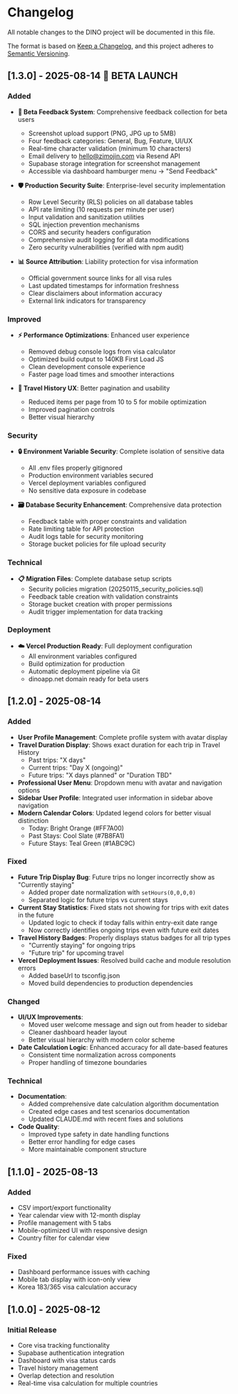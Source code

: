 # Changelog

All notable changes to the DINO project will be documented in this file.

The format is based on [Keep a Changelog](https://keepachangelog.com/en/1.0.0/),
and this project adheres to [Semantic Versioning](https://semver.org/spec/v2.0.0.html).

## [1.3.0] - 2025-08-14 🚀 BETA LAUNCH

### Added
- **🎯 Beta Feedback System**: Comprehensive feedback collection for beta users
  - Screenshot upload support (PNG, JPG up to 5MB)
  - Four feedback categories: General, Bug, Feature, UI/UX  
  - Real-time character validation (minimum 10 characters)
  - Email delivery to hello@zimojin.com via Resend API
  - Supabase storage integration for screenshot management
  - Accessible via dashboard hamburger menu → "Send Feedback"

- **🛡️ Production Security Suite**: Enterprise-level security implementation
  - Row Level Security (RLS) policies on all database tables
  - API rate limiting (10 requests per minute per user)
  - Input validation and sanitization utilities
  - SQL injection prevention mechanisms
  - CORS and security headers configuration
  - Comprehensive audit logging for all data modifications
  - Zero security vulnerabilities (verified with npm audit)

- **📊 Source Attribution**: Liability protection for visa information
  - Official government source links for all visa rules
  - Last updated timestamps for information freshness
  - Clear disclaimers about information accuracy
  - External link indicators for transparency

### Improved  
- **⚡ Performance Optimizations**: Enhanced user experience
  - Removed debug console logs from visa calculator
  - Optimized build output to 140KB First Load JS
  - Clean development console experience
  - Faster page load times and smoother interactions

- **📱 Travel History UX**: Better pagination and usability
  - Reduced items per page from 10 to 5 for mobile optimization
  - Improved pagination controls
  - Better visual hierarchy

### Security
- **🔒 Environment Variable Security**: Complete isolation of sensitive data
  - All .env files properly gitignored
  - Production environment variables secured
  - Vercel deployment variables configured
  - No sensitive data exposure in codebase

- **🗃️ Database Security Enhancement**: Comprehensive data protection
  - Feedback table with proper constraints and validation
  - Rate limiting table for API protection
  - Audit logs table for security monitoring
  - Storage bucket policies for file upload security

### Technical
- **📋 Migration Files**: Complete database setup scripts
  - Security policies migration (20250115_security_policies.sql)
  - Feedback table creation with validation constraints
  - Storage bucket creation with proper permissions
  - Audit trigger implementation for data tracking

### Deployment
- **☁️ Vercel Production Ready**: Full deployment configuration
  - All environment variables configured
  - Build optimization for production
  - Automatic deployment pipeline via Git
  - dinoapp.net domain ready for beta users

## [1.2.0] - 2025-08-14

### Added
- **User Profile Management**: Complete profile system with avatar display
- **Travel Duration Display**: Shows exact duration for each trip in Travel History
  - Past trips: "X days"
  - Current trips: "Day X (ongoing)"
  - Future trips: "X days planned" or "Duration TBD"
- **Professional User Menu**: Dropdown menu with avatar and navigation options
- **Sidebar User Profile**: Integrated user information in sidebar above navigation
- **Modern Calendar Colors**: Updated legend colors for better visual distinction
  - Today: Bright Orange (#FF7A00)
  - Past Stays: Cool Slate (#7B8FA1)
  - Future Stays: Teal Green (#1ABC9C)

### Fixed
- **Future Trip Display Bug**: Future trips no longer incorrectly show as "Currently staying"
  - Added proper date normalization with `setHours(0,0,0,0)`
  - Separated logic for future trips vs current stays
- **Current Stay Statistics**: Fixed stats not showing for trips with exit dates in the future
  - Updated logic to check if today falls within entry-exit date range
  - Now correctly identifies ongoing trips even with future exit dates
- **Travel History Badges**: Properly displays status badges for all trip types
  - "Currently staying" for ongoing trips
  - "Future trip" for upcoming travel
- **Vercel Deployment Issues**: Resolved build cache and module resolution errors
  - Added baseUrl to tsconfig.json
  - Moved build dependencies to production dependencies

### Changed
- **UI/UX Improvements**: 
  - Moved user welcome message and sign out from header to sidebar
  - Cleaner dashboard header layout
  - Better visual hierarchy with modern color scheme
- **Date Calculation Logic**: Enhanced accuracy for all date-based features
  - Consistent time normalization across components
  - Proper handling of timezone boundaries

### Technical
- **Documentation**: 
  - Added comprehensive date calculation algorithm documentation
  - Created edge cases and test scenarios documentation
  - Updated CLAUDE.md with recent fixes and solutions
- **Code Quality**:
  - Improved type safety in date handling functions
  - Better error handling for edge cases
  - More maintainable component structure

## [1.1.0] - 2025-08-13

### Added
- CSV import/export functionality
- Year calendar view with 12-month display
- Profile management with 5 tabs
- Mobile-optimized UI with responsive design
- Country filter for calendar view

### Fixed
- Dashboard performance issues with caching
- Mobile tab display with icon-only view
- Korea 183/365 visa calculation accuracy

## [1.0.0] - 2025-08-12

### Initial Release
- Core visa tracking functionality
- Supabase authentication integration
- Dashboard with visa status cards
- Travel history management
- Overlap detection and resolution
- Real-time visa calculation for multiple countries